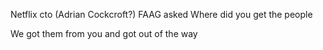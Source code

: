 Netflix cto (Adrian Cockcroft?)
FAAG asked
Where did you get the people

We got them from you and got out of the way


